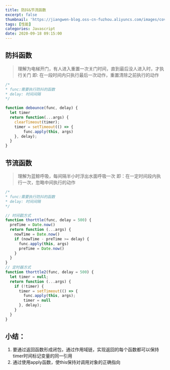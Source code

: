 ```yaml
---
title: 防抖&节流函数
excerpt: false
thumbnail: 'https://jiangwen-blog.oss-cn-fuzhou.aliyuncs.com/images/cover/4.webp'
tags: [性能]
categories: Javascript
date: 2020-09-18 09:15:00
---
```


## 防抖函数
> 理解为电梯开门，有人进入重置一次关门时间，直到最后没人进入时，才执行关门
> 即: 在一段时间内只执行最后一次动作，重置清除之前执行的动作

```javascript
/*
* func:需要执行防抖的函数
* delay: 时间间隔
*/

function debounce(func, delay) {
  let timer
  return function(...args) {
    clearTimeout(timer);
    timer = setTimeout(() => {
        func.apply(this, args)
    }, delay);
  }
}
```



## 节流函数

> 理解为蓝鲸呼吸，每间隔半小时浮出水面呼吸一次
> 即：在一定时间段内执行一次，忽略中间执行的动作

```javascript
/*
* func:需要执行防抖的函数
* delay: 时间间隔
*/

// 时间戳方式
function thorttle(func, delay = 500) {
  preTime = Date.now()
  return function (...args) {
    nowTime = Date.now()
    if (nowTime - preTime >= delay) {
      func.apply(this, args)
      preTime = Date.now()
    }
  }
}
// 定时器方式
function thorttle2(func, delay = 500) {
  let timer = null;
  return function (...args) {
    if (!timer) {
      timer = setTimeout(() => {
        func.apply(this, args);
        timer = null
      }, delay);
    }
  }
}

```



## 小结：

1. 要通过返回函数形成闭包，通过作用域链，实现返回的每个函数都可以保持timer时间标记变量的同一引用 
2. 通过使用apply函数，使this保持对调用对象的正确指向